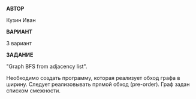 **АВТОР**

Кузин Иван 

**ВАРИАНТ**

3 вариант

**ЗАДАНИЕ**

"Graph BFS from adjacency list".


Необходимо создать программу, которая реализует обход графа в ширину. 
Следует реализовывать прямой обход (pre-order). 
Граф задан списком смежности.